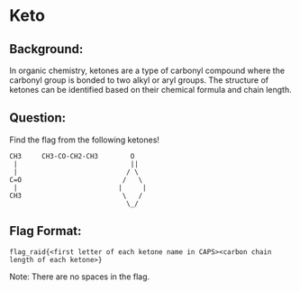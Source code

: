 # Keto
## Background:
In organic chemistry, ketones are a type of carbonyl compound where the carbonyl group is bonded to two alkyl or aryl groups. The structure of ketones can be identified based on their chemical formula and chain length.

## Question:
Find the flag from the following ketones!
```
CH3     CH3-CO-CH2-CH3        O
 |                            ||
 |                           / \
C=O                         /   \
 |                         |     |
CH3                         \   / 
                             \_/
```
## Flag Format:
```
flag_raid{<first letter of each ketone name in CAPS><carbon chain length of each ketone>}
```
Note: There are no spaces in the flag.
